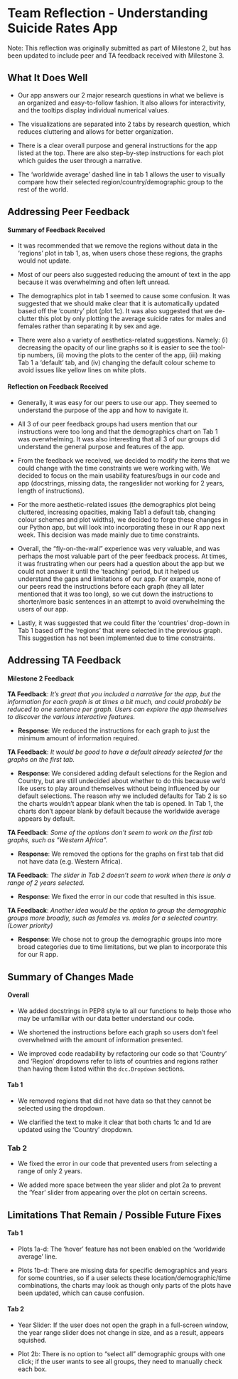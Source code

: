 # Team Reflection - Understanding Suicide Rates App

Note: This reflection was originally submitted as part of Milestone 2, but has been updated to include peer and TA feedback received with Milestone 3. 

## What It Does Well 

- Our app answers our 2 major research questions in what we believe is an organized and easy-to-follow fashion. It also allows for interactivity, and the tooltips display individual numerical values.

- The visualizations are separated into 2 tabs by research question, which reduces cluttering and allows for better organization.

- There is a clear overall purpose and general instructions for the app listed at the top. There are also step-by-step instructions for each plot which guides the user through a narrative.

- The ‘worldwide average’ dashed line in tab 1 allows the user to visually compare how their selected region/country/demographic group to the rest of the world. 

## Addressing Peer Feedback

#### Summary of Feedback Received
- It was recommended that we remove the regions without data in the ‘regions’ plot in tab 1, as, when users chose these regions, the graphs would not update. 

- Most of our peers also suggested reducing the amount of text in the app because it was overwhelming and often left unread. 

- The demographics plot in tab 1 seemed to cause some confusion. It was suggested that we should make clear that it is automatically updated based off the ‘country’ plot (plot 1c). It was also suggested that we de-clutter this plot by only plotting the average suicide rates for males and females rather than separating it by sex and age. 

- There were also a variety of aesthetics-related suggestions. Namely: (i) decreasing the opacity of our line graphs so it is easier to see the tool-tip numbers, (ii) moving the plots to the center of the app, (iii) making Tab 1 a ‘default’ tab, and (iv) changing the default colour scheme to avoid issues like yellow lines on white plots.


#### Reflection on Feedback Received
- Generally, it was easy for our peers to use our app. They seemed to understand the purpose of the app and how to navigate it.

- All 3 of our peer feedback groups had users mention that our instructions were too long and that the demographics chart on Tab 1 was overwhelming. It was also interesting that all 3 of our groups did understand the general purpose and features of the app. 

- From the feedback we received, we decided to modify the items that we could change with the time constraints we were working with. We decided to focus on the main usability features/bugs in our code and app (docstrings, missing data, the rangeslider not working for 2 years, length of instructions). 

- For the more aesthetic-related issues (the demographics plot being cluttered, increasing opacities, making Tab1 a default tab, changing colour schemes and plot widths), we decided to forgo these changes in our Python app, but will look into incorporating these in our R app next week. This decision was made mainly due to time constraints.

- Overall, the “fly-on-the-wall” experience was very valuable, and was perhaps the most valuable part of the peer feedback process. At times, it was frustrating when our peers had a question about the app but we could not answer it until the ‘teaching’ period, but it helped us understand the gaps and limitations of our app. For example, none of our peers read the instructions before each graph (they all later mentioned that it was too long), so we cut down the instructions to shorter/more basic sentences in an attempt to avoid overwhelming the users of our app. 

- Lastly, it was suggested that we could filter the ‘countries’ drop-down in Tab 1 based off the ‘regions’ that were selected in the previous graph. This suggestion has not been implemented due to time constraints.


## Addressing TA Feedback

#### Milestone 2 Feedback 

**TA Feedback**: *It’s great that you included a narrative for the app, but the information for each graph is at times a bit much, and could probably be reduced to one sentence per graph. Users can explore the app themselves to discover the various interactive features.*
- **Response**: We reduced the instructions for each graph to just the minimum amount of information required. 



**TA Feedback**: *It would be good to have a default already selected for the graphs on the first tab.*
- **Response**: We considered adding default selections for the Region and Country, but are still undecided about whether to do this because we’d like users to play around themselves without being influenced by our default selections. The reason why we included defaults for Tab 2 is so the charts wouldn’t appear blank when the tab is opened. In Tab 1, the charts don’t appear blank by default because the worldwide average appears by default.



**TA Feedback**: *Some of the options don't seem to work on the first tab graphs, such as "Western Africa".*
- **Response**: We removed the options for the graphs on first tab that did not have data (e.g. Western Africa). 



**TA Feedback**: *The slider in Tab 2 doesn’t seem to work when there is only a range of 2 years selected.*
- **Response**: We fixed the error in our code that resulted in this issue.



**TA Feedback**: *Another idea would be the option to group the demographic groups more broadly, such as females vs. males for a selected country. (Lower priority)*
- **Response**: We chose not to group the demographic groups into more broad categories due to time limitations, but we plan to incorporate this for our R app. 

## Summary of Changes Made

#### Overall
- We added docstrings in PEP8 style to all our functions to help those who may be unfamiliar with our data better understand our code.

- We shortened the instructions before each graph so users don’t feel overwhelmed with the amount of information presented.

- We improved code readability by refactoring our code so that ‘Country’ and ‘Region’ dropdowns refer to lists of countries and regions rather than having them listed within the `dcc.Dropdown` sections.

#### Tab 1
- We removed regions that did not have data so that they cannot be selected using the dropdown.

- We clarified the text to make it clear that both charts 1c and 1d are updated using the ‘Country’ dropdown.


### Tab 2
- We fixed the error in our code that prevented users from selecting a range of only 2 years.  

- We added more space between the year slider and plot 2a to prevent the ‘Year’ slider from appearing over the plot on certain screens.


## Limitations That Remain / Possible Future Fixes

#### Tab 1
- Plots 1a-d: The ‘hover’ feature has not been enabled on the ‘worldwide average’ line.

- Plots 1b-d: There are missing data for specific demographics and years for some countries, so if a user selects these location/demographic/time combinations, the charts may look as though only parts of the plots have been updated, which can cause confusion.


#### Tab 2
- Year Slider: If the user does not open the graph in a full-screen window, the year range slider does not change in size, and as a result, appears squished.

- Plot 2b: There is no option to “select all” demographic groups with one click; if the user wants to see all groups, they need to manually check each box.


